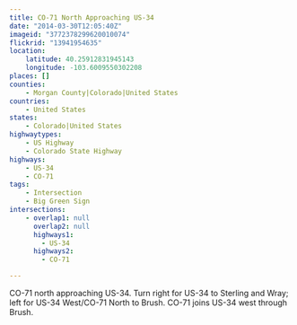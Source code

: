 ```yaml
---
title: CO-71 North Approaching US-34
date: "2014-03-30T12:05:40Z"
imageid: "3772378299620010074"
flickrid: "13941954635"
location:
    latitude: 40.25912831945143
    longitude: -103.6009550302208
places: []
counties:
    - Morgan County|Colorado|United States
countries:
    - United States
states:
    - Colorado|United States
highwaytypes:
    - US Highway
    - Colorado State Highway
highways:
    - US-34
    - CO-71
tags:
    - Intersection
    - Big Green Sign
intersections:
    - overlap1: null
      overlap2: null
      highways1:
        - US-34
      highways2:
        - CO-71

---
```

CO-71 north approaching US-34.  Turn right for US-34 to Sterling and Wray; left for US-34 West/CO-71 North to Brush.  CO-71 joins US-34 west through Brush.